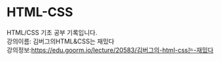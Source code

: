 # HTML-CSS
HTML/CSS 기초 공부 기록입니다.
<br>
강의이름: 김버그의HTML&CSS는 재밌다
<br>
강의정보:https://edu.goorm.io/lecture/20583/김버그의-html-css는-재밌다